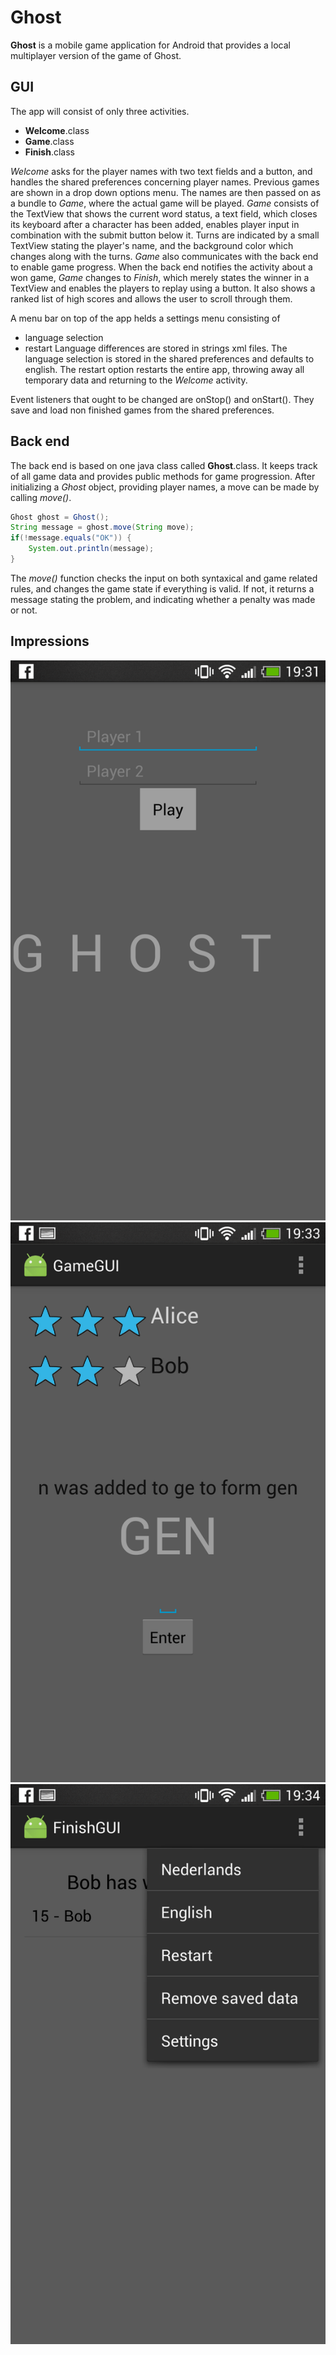 Ghost
=====
**Ghost** is a mobile game application for Android that provides a local multiplayer version of the game of Ghost.

GUI
---
The app will consist of only three activities.
  * **Welcome**.class
  * **Game**.class
  * **Finish**.class

*Welcome* asks for the player names with two text fields and a button, and handles the shared preferences concerning player names.
Previous games are shown in a drop down options menu. The names are then passed on as a bundle to *Game*,
where the actual game will be played.
*Game* consists of the TextView that shows the current word status, a text field,
which closes its keyboard after a character has been added, enables player input in combination with the submit button below it.
Turns are indicated by a small TextView stating the player's name, and the background color which changes along with the turns.
*Game* also communicates with the back end to enable game progress.
When the back end notifies the activity about a won game, *Game* changes to *Finish*, which merely states the winner in a TextView and enables the players to replay using a button. It also shows a ranked list of high scores and allows the
user to scroll through them.

A menu bar on top of the app helds a settings menu consisting of
  * language selection
  * restart
Language differences are stored in strings xml files. The language selection is stored in the shared preferences and defaults
to english. The restart option restarts the entire app, throwing away all temporary data and returning to the *Welcome* activity.

Event listeners that ought to be changed are onStop() and onStart(). They save and load non finished games from the shared preferences.

Back end
--------
The back end is based on one java class called **Ghost**.class. It keeps track of all game data and provides public methods
for game progression. After initializing a *Ghost* object, providing player names, a move can be made by calling *move()*.
~~~java
Ghost ghost = Ghost();
String message = ghost.move(String move);
if(!message.equals("OK")) {
    System.out.println(message);
}
~~~
The *move()* function checks the input on both syntaxical and game related rules, and changes the game state if everything is valid. If not, it returns a message stating the problem, and indicating whether a penalty was made or not.

Impressions
-----------
![Welcome.class](welcome_activity.png "The welcome screen")
![Game.class](game_activity.png "The actual game")
![Finish.class](finish_activity.png "The high scores screen")
